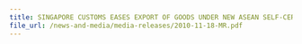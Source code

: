 ```yaml
---
title: SINGAPORE CUSTOMS EASES EXPORT OF GOODS UNDER NEW ASEAN SELF-CERTIFICATION SCHEME FOR ORIGIN CERTIFICATION 850 exporters in Singapore expected to save over $1 million annually 
file_url: /news-and-media/media-releases/2010-11-18-MR.pdf
---
```

